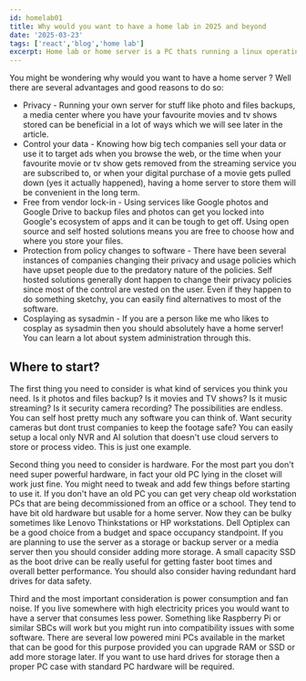 ```yaml
---
id: homelab01
title: Why would you want to have a home lab in 2025 and beyond
date: '2025-03-23'
tags: ['react','blog','home lab']
excerpt: Home lab or home server is a PC thats running a linux operating system and hosting the software of your choice.
---
```



You might be wondering why would you want to have a home server ? Well there are several advantages and good reasons to do so:
- Privacy - Running your own server for stuff like photo and files backups, a media center where you have your favourite movies and tv shows stored can be beneficial in a lot of ways which we will see later in the article.
- Control your data - Knowing how big tech companies sell your data or use it to target ads when you browse the web, or the time when your favourite movie or tv show gets removed from the streaming service you are subscribed to, or when your digital purchase of a movie gets pulled down (yes it actually happened), having a home server to store them will be convenient in the long term.
- Free from vendor lock-in - Using services like Google photos and Google Drive to backup files and photos can get you locked into Google's ecosystem of apps and it can be tough to get off. Using open source and self hosted solutions means you are free to choose how and where you store your files.
- Protection from policy changes to software - There have been several instances of companies changing their privacy and usage policies which have upset people due to the predatory nature of the policies. Self hosted solutions generally dont happen to change their privacy policies since most of the control are vested on the user. Even if they happen to do something sketchy, you can easily find alternatives to most of the software.
- Cosplaying as sysadmin - If you are a person like me who likes to cosplay as sysadmin then you should absolutely have a home server! You can learn a lot about system administration through this.

 ## Where to start?
 The first thing you need to consider is what kind of services you think you need. Is it photos and files backup? Is it movies and TV shows? Is it music streaming? Is it security camera recording? The possibilities are endless. You can self host pretty much any software you can think of. Want security cameras but dont trust companies to keep the footage safe? You can easily setup a local only NVR and AI solution that doesn't use cloud servers to store or process video. This is just one example.
 
 Second thing you need to consider is hardware. For the most part you don't need super powerful hardware, in fact your old PC lying in the closet will work just fine. You might need to tweak and add few things before starting to use it. If you don't have an old PC you can get very cheap old workstation PCs that are being decommissioned from an office or a school. They tend to have bit old hardware but usable for a home server.  Now they can be bulky sometimes like Lenovo Thinkstations or HP workstations. Dell Optiplex can be a good choice from a budget and space occupancy standpoint. If you are planning to use the server as a storage or backup server or a media server then you should consider adding more storage. A small capacity SSD as the boot drive can be really useful for getting faster boot times and overall better performance. You should also consider  having redundant hard drives for data safety.

Third and the most important consideration is power consumption and fan noise. If you live somewhere with high electricity prices you would want to have a server that consumes less power. Something like Raspberry Pi or similar SBCs will work but you might run into compatibility issues with some software. There are several low powered mini PCs available in the market that can be good for this purpose provided you can upgrade RAM or SSD or add more storage later. If you want to use hard drives for storage then a proper PC case with standard PC hardware will be required.

